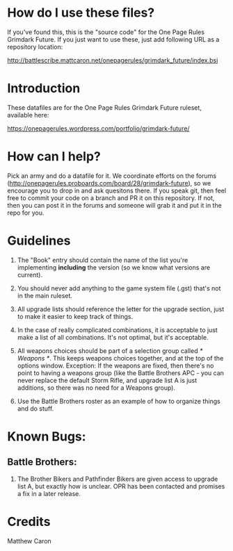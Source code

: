 How do I use these files?
=========================

If you've found this, this is the "source code" for the One Page Rules
Grimdark Future. If you just want to use these, just add following URL
as a repository location:

http://battlescribe.mattcaron.net/onepagerules/grimdark_future/index.bsi


Introduction
============

These datafiles are for the One Page Rules Grimdark Future ruleset, available
here:

https://onepagerules.wordpress.com/portfolio/grimdark-future/


How can I help?
===============

Pick an army and do a datafile for it. We coordinate efforts on the
forums (http://onepagerules.proboards.com/board/28/grimdark-future),
so we encourage you to drop in and ask quesitons there. If you speak
git, then feel free to commit your code on a branch and PR it on this
repository. If not, then you can post it in the forums and someone
will grab it and put it in the repo for you.

Guidelines
==========

1. The "Book" entry should contain the name of the list you're
implementing **including** the version (so we know what versions are
current).

1. You should never add anything to the game system file (.gst) that's
not in the main ruleset.

1. All upgrade lists should reference the letter for the upgrade
section, just to make it easier to keep track of things.

1. In the case of really complicated combinations, it is acceptable to
just make a list of all combinations. It's not optimal, but it's
acceptable.

1. All weapons choices should be part of a selection group called _*
Weapons *_. This keeps weapons choices together, and at the top of the
options window. Exception: If the weapons are fixed, then there's no
point to having a weapons group (like the Battle Brothers APC - you
can never replace the default Storm Rifle, and upgrade list A is just
additions, so there was no need for a Weapons group).

1. Use the Battle Brothers roster as an example of how to organize
things and do stuff.


Known Bugs:
===========

Battle Brothers:
----------------

1. The Brother Bikers and Pathfinder Bikers are given access to
upgrade list A, but exactly how is unclear. OPR has been contacted and
promises a fix in a later release.

Credits
=======
Matthew Caron


